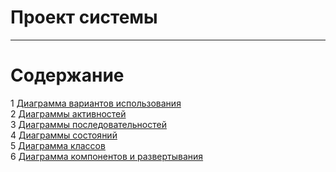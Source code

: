 # Проект системы
---

# Содержание
1 [Диаграмма вариантов использования](usecase/README.MD)  
2 [Диаграммы активностей](activity/README.MD)  
3 [Диаграммы последовательностей](sequence/README.MD)  
4 [Диаграммы состояний](state/README.MD)  
5 [Диаграмма классов](class/README.MD)  
6 [Диаграмма компонентов и развертывания](deployment/README.MD)
